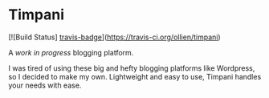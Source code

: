 # Timpani 

[![Build Status] [travis-badge]](https://travis-ci.org/ollien/timpani)

A *work in progress* blogging platform.

I was tired of using these big and hefty blogging platforms like Wordpress, so I decided to make my own. Lightweight and easy to use, Timpani handles your needs with ease.

[travis-badge]: https://travis-ci.org/ollien/timpani.svg?branch=master
